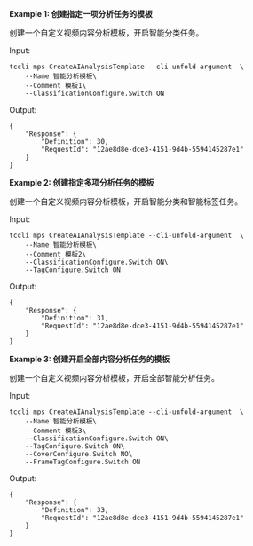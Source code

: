 **Example 1: 创建指定一项分析任务的模板**

创建一个自定义视频内容分析模板，开启智能分类任务。

Input: 

```
tccli mps CreateAIAnalysisTemplate --cli-unfold-argument  \
    --Name 智能分析模板\
    --Comment 模板1\
    --ClassificationConfigure.Switch ON
```

Output: 
```
{
    "Response": {
        "Definition": 30,
        "RequestId": "12ae8d8e-dce3-4151-9d4b-5594145287e1"
    }
}
```

**Example 2: 创建指定多项分析任务的模板**

创建一个自定义视频内容分析模板，开启智能分类和智能标签任务。

Input: 

```
tccli mps CreateAIAnalysisTemplate --cli-unfold-argument  \
    --Name 智能分析模板\
    --Comment 模板2\
    --ClassificationConfigure.Switch ON\
    --TagConfigure.Switch ON
```

Output: 
```
{
    "Response": {
        "Definition": 31,
        "RequestId": "12ae8d8e-dce3-4151-9d4b-5594145287e1"
    }
}
```

**Example 3: 创建开启全部内容分析任务的模板**

创建一个自定义视频内容分析模板，开启全部智能分析任务。

Input: 

```
tccli mps CreateAIAnalysisTemplate --cli-unfold-argument  \
    --Name 智能分析模板\
    --Comment 模板3\
    --ClassificationConfigure.Switch ON\
    --TagConfigure.Switch ON\
    --CoverConfigure.Switch NO\
    --FrameTagConfigure.Switch ON
```

Output: 
```
{
    "Response": {
        "Definition": 33,
        "RequestId": "12ae8d8e-dce3-4151-9d4b-5594145287e1"
    }
}
```

